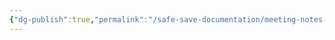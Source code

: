 ```yaml
---
{"dg-publish":true,"permalink":"/safe-save-documentation/meeting-notes-changes/meeting-notes/"}
---
```



